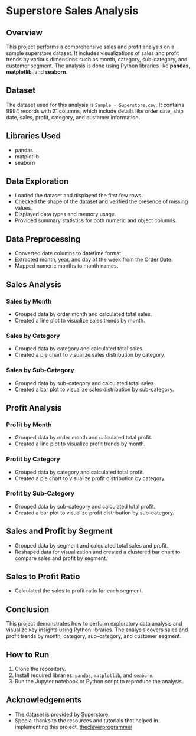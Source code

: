 # Superstore Sales Analysis

## Overview
This project performs a comprehensive sales and profit analysis on a sample superstore dataset. It includes visualizations of sales and profit trends by various dimensions such as month, category, sub-category, and customer segment. The analysis is done using Python libraries like **pandas**, **matplotlib**, and **seaborn**.

## Dataset
The dataset used for this analysis is `Sample - Superstore.csv`. It contains 9994 records with 21 columns, which include details like order date, ship date, sales, profit, category, and customer information.

## Libraries Used
- pandas
- matplotlib
- seaborn

## Data Exploration
- Loaded the dataset and displayed the first few rows.
- Checked the shape of the dataset and verified the presence of missing values.
- Displayed data types and memory usage.
- Provided summary statistics for both numeric and object columns.

## Data Preprocessing
- Converted date columns to datetime format.
- Extracted month, year, and day of the week from the Order Date.
- Mapped numeric months to month names.

## Sales Analysis
### Sales by Month
- Grouped data by order month and calculated total sales.
- Created a line plot to visualize sales trends by month.

### Sales by Category
- Grouped data by category and calculated total sales.
- Created a pie chart to visualize sales distribution by category.

### Sales by Sub-Category
- Grouped data by sub-category and calculated total sales.
- Created a bar plot to visualize sales distribution by sub-category.

## Profit Analysis
### Profit by Month
- Grouped data by order month and calculated total profit.
- Created a line plot to visualize profit trends by month.

### Profit by Category
- Grouped data by category and calculated total profit.
- Created a pie chart to visualize profit distribution by category.

### Profit by Sub-Category
- Grouped data by sub-category and calculated total profit.
- Created a bar plot to visualize profit distribution by sub-category.

## Sales and Profit by Segment
- Grouped data by segment and calculated total sales and profit.
- Reshaped data for visualization and created a clustered bar chart to compare sales and profit by segment.

## Sales to Profit Ratio
- Calculated the sales to profit ratio for each segment.

## Conclusion
This project demonstrates how to perform exploratory data analysis and visualize key insights using Python libraries. The analysis covers sales and profit trends by month, category, sub-category, and customer segment.

## How to Run
1. Clone the repository.
2. Install required libraries: `pandas`, `matplotlib`, and `seaborn`.
3. Run the Jupyter notebook or Python script to reproduce the analysis.

## Acknowledgements
- The dataset is provided by [Superstore](https://www.kaggle.com/datasets/vivek468/superstore-dataset-final).
- Special thanks to the resources and tutorials that helped in implementing this project. [thecleverprogrammer](https://thecleverprogrammer.com/2023/04/10/store-sales-and-profit-analysis-using-python/)

